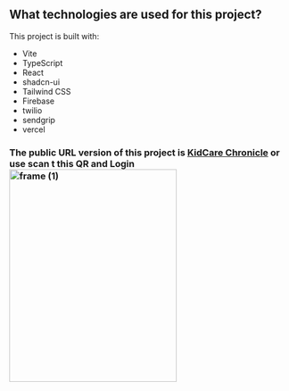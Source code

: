 ## What technologies are used for this project?

This project is built with:

- Vite
- TypeScript
- React
- shadcn-ui
- Tailwind CSS
- Firebase
- twilio
- sendgrip
- vercel
  
<h3>The public URL version of this project is <a href="https://kidcare-chronicle.vercel.app/">KidCare Chronicle</a> or use scan t this QR and Login <img width="300" height="381" alt="frame (1)" src="https://github.com/user-attachments/assets/f527ae84-77fe-45a2-97d5-60221c2d9a35" />
</h3>

